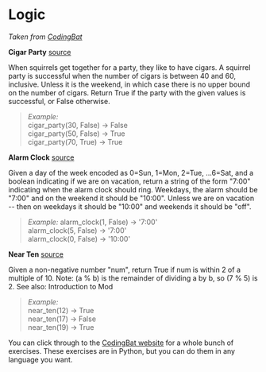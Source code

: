 # Logic

*Taken from [CodingBat](http://codingbat.com/python/Logic-1)*

**Cigar Party** [source](http://codingbat.com/prob/p195669)   

When squirrels get together for a party, they like to have cigars. A squirrel party is successful when the number of cigars is between 40 and 60, inclusive. Unless it is the weekend, in which case there is no upper bound on the number of cigars. Return True if the party with the given values is successful, or False otherwise. 

> *Example:*   
cigar_party(30, False) → False  
cigar_party(50, False) → True  
cigar_party(70, True) → True  

**Alarm Clock** [source](http://codingbat.com/prob/p119867)

Given a day of the week encoded as 0=Sun, 1=Mon, 2=Tue, ...6=Sat, and a boolean indicating if we are on vacation, return a string of the form "7:00" indicating when the alarm clock should ring. Weekdays, the alarm should be "7:00" and on the weekend it should be "10:00". Unless we are on vacation -- then on weekdays it should be "10:00" and weekends it should be "off". 

> *Example:* 
alarm_clock(1, False) → '7:00'  
alarm_clock(5, False) → '7:00'  
alarm_clock(0, False) → '10:00'

**Near Ten** [source](http://codingbat.com/prob/p165321)

Given a non-negative number "num", return True if num is within 2 of a multiple of 10. Note: (a % b) is the remainder of dividing a by b, so (7 % 5) is 2. See also: Introduction to Mod   

> *Example:*  
near_ten(12) → True  
near_ten(17) → False  
near_ten(19) → True

You can click through to the [CodingBat website](http://codingbat.com/python/Logic-1) for a whole bunch of exercises. These exercises are in Python, but you can do them in any language you want. 
